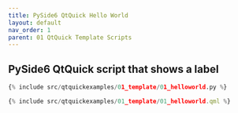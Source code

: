 ```yaml
---
title: PySide6 QtQuick Hello World
layout: default
nav_order: 1
parent: 01 QtQuick Template Scripts
---
```


## PySide6 QtQuick script that shows a label

```python
{% include src/qtquickexamples/01_template/01_helloworld.py %}
```

```qml
{% include src/qtquickexamples/01_template/01_helloworld.qml %}
```